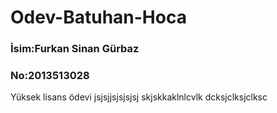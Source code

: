 # Odev-Batuhan-Hoca
### İsim:Furkan Sinan Gürbaz
### No:2013513028
Yüksek lisans ödevi
jsjsjjsjsjsjsj
skjskkaklnlcvlk
dcksjclksjclksc
